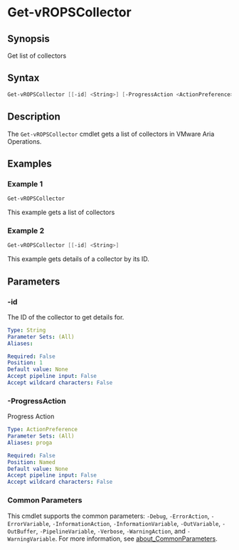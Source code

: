 # Get-vROPSCollector

## Synopsis

Get list of collectors

## Syntax

```powershell
Get-vROPSCollector [[-id] <String>] [-ProgressAction <ActionPreference>] [<CommonParameters>]
```

## Description

The `Get-vROPSCollector` cmdlet gets a list of collectors in VMware Aria Operations.

## Examples

### Example 1

```powershell
Get-vROPSCollector
```

This example gets a list of collectors

### Example 2

```powershell
Get-vROPSCollector [[-id] <String>]
```

This example gets details of a collector by its ID.

## Parameters

### -id

The ID of the collector to get details for.

```yaml
Type: String
Parameter Sets: (All)
Aliases:

Required: False
Position: 1
Default value: None
Accept pipeline input: False
Accept wildcard characters: False
```

### -ProgressAction

Progress Action

```yaml
Type: ActionPreference
Parameter Sets: (All)
Aliases: proga

Required: False
Position: Named
Default value: None
Accept pipeline input: False
Accept wildcard characters: False
```

### Common Parameters

This cmdlet supports the common parameters: `-Debug`, `-ErrorAction`, `-ErrorVariable`, `-InformationAction`, `-InformationVariable`, `-OutVariable`, `-OutBuffer`, `-PipelineVariable`, `-Verbose`, `-WarningAction`, and `-WarningVariable`. For more information, see [about_CommonParameters](http://go.microsoft.com/fwlink/?LinkID=113216).
